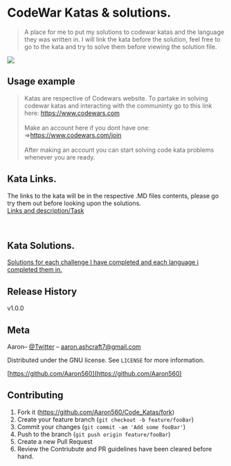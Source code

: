 # CodeWar Katas & solutions.
> A place for me to put my solutions to codewar katas and the language they was written in.
> I will link the kata before the solution, feel free to go to the kata and try to solve them before viewing the solution file.

![](header.png)

## Usage example
> Katas are respective of Codewars website. To partake in solving codewar katas and interacting with the communinty go to this link here: https://www.codewars.com 
> <br> <br>
> Make an account here if you dont have one: =>https://www.codewars.com/join
> <br> <br>
> After making an account you can start solving code kata problems whenever you are ready.

## Kata Links.
The links to the kata will be in the respective .MD files contents,  please go try them out before looking upon the solutions. <br/>
[Links and description/Task](https://github.com/Aaron560/Code_Katas/tree/master/Katas)

<br/>

## Kata Solutions.
[Solutions for each challenge I have completed and each language i completed them in.](https://github.com/Aaron560/Code_Katas/tree/master/Solutions)

## Release History
v1.0.0

## Meta

Aaron– [@Twitter](https://twitter.com/Blinker11696) – aaron.ashcraft7@gmail.com

Distributed under the GNU license. See ``LICENSE`` for more information.

[https://github.com/Aaron560](https://github.com/Aaron560)

## Contributing

1. Fork it (<https://github.com/Aaron560/Code_Katas/fork>)
2. Create your feature branch (`git checkout -b feature/fooBar`)
3. Commit your changes (`git commit -am 'Add some fooBar'`)
4. Push to the branch (`git push origin feature/fooBar`)
5. Create a new Pull Request
6. Review the Contriubute and PR guidelines have been cleared before hand.

